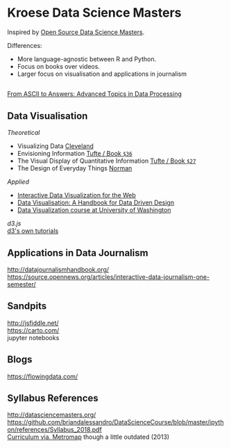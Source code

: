 # Kroese Data Science Masters
Inspired by [Open Source Data Science Masters](http://datasciencemasters.org/).

Differences:
- More language-agnostic between R and Python.
- Focus on books over videos.
- Larger focus on visualisation and applications in journalism

## 
[From ASCII to Answers: Advanced Topics in Data Processing](http://db.csail.mit.edu/6.885/)

## Data Visualisation
_Theoretical_

* Visualizing Data [Cleveland](https://www.worldcat.org/title/visualizing-data/oclc/607634013&referer=brief_results)
* Envisioning Information [Tufte / Book ```$36```](https://www.worldcat.org/title/envisioning-information/oclc/1015670579)
* The Visual Display of Quantitative Information [Tufte / Book ```$27```](https://www.worldcat.org/title/visual-display-of-quantitative-information/oclc/971449485&referer=brief_results)
* The Design of Everyday Things [Norman](http://www.worldcat.org/title/design-of-everyday-things-revised-and-expanded-edition/oclc/862103168)

_Applied_
* [Interactive Data Visualization for the Web](http://explore.safaribooksonline.com/book/databases/business-intelligence/9781491921296)
* [Data Visualisation: A Handbook for Data Driven Design](http://www.worldcat.org/title/data-visualisation-a-handbook-for-data-driven-design/oclc/896787455?loc=)
* [Data Visualization course at University of Washington](https://courses.cs.washington.edu/courses/cse512/18sp/)

_d3.js_  
[d3's own tutorials](https://github.com/d3/d3/wiki/Tutorials)

## Applications in Data Journalism
http://datajournalismhandbook.org/  
https://source.opennews.org/articles/interactive-data-journalism-one-semester/  

## Sandpits
http://jsfiddle.net/  
https://carto.com/  
jupyter notebooks

## Blogs
https://flowingdata.com/

## Syllabus References
http://datasciencemasters.org/  
https://github.com/briandalessandro/DataScienceCourse/blob/master/ipython/references/Syllabus_2018.pdf  
[Curriculum via. Metromap](http://nirvacana.com/thoughts/2013/07/08/becoming-a-data-scientist/) though a little outdated (2013)